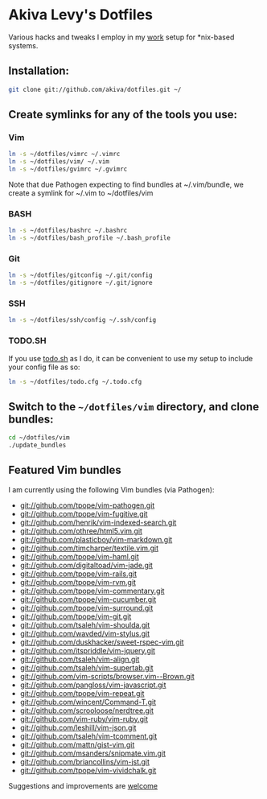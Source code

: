 # Akiva Levy's Dotfiles

Various hacks and tweaks I employ in my [work](http://sixthirteendesign.com) 
setup for *nix-based systems.

## Installation:

```bash
git clone git://github.com/akiva/dotfiles.git ~/
```

## Create symlinks for any of the tools you use:

### Vim

```bash
ln -s ~/dotfiles/vimrc ~/.vimrc
ln -s ~/dotfiles/vim/ ~/.vim
ln -s ~/dotfiles/gvimrc ~/.gvimrc
```

Note that due Pathogen expecting to find bundles at ~/.vim/bundle, we create a 
symlink for ~/.vim to ~/dotfiles/vim

### BASH

```bash
ln -s ~/dotfiles/bashrc ~/.bashrc
ln -s ~/dotfiles/bash_profile ~/.bash_profile
```

### Git

```bash
ln -s ~/dotfiles/gitconfig ~/.git/config
ln -s ~/dotfiles/gitignore ~/.git/ignore
```

### SSH

```bash
ln -s ~/dotfiles/ssh/config ~/.ssh/config
```

### TODO.SH

If you use [todo.sh](https://github.com/ginatrapani/todo.txt-cli) as I do, 
it can be convenient to use my setup to include your config file as so:

```bash
ln -s ~/dotfiles/todo.cfg ~/.todo.cfg
```

## Switch to the `~/dotfiles/vim` directory, and clone bundles:

```bash
cd ~/dotfiles/vim
./update_bundles
```

## Featured Vim bundles

I am currently using the following Vim bundles (via Pathogen):

* <git://github.com/tpope/vim-pathogen.git>
* <git://github.com/tpope/vim-fugitive.git>
* <git://github.com/henrik/vim-indexed-search.git>
* <git://github.com/othree/html5.vim.git>
* <git://github.com/plasticboy/vim-markdown.git>
* <git://github.com/timcharper/textile.vim.git>
* <git://github.com/tpope/vim-haml.git>
* <git://github.com/digitaltoad/vim-jade.git>
* <git://github.com/tpope/vim-rails.git>
* <git://github.com/tpope/vim-rvm.git>
* <git://github.com/tpope/vim-commentary.git>
* <git://github.com/tpope/vim-cucumber.git>
* <git://github.com/tpope/vim-surround.git>
* <git://github.com/tpope/vim-git.git>
* <git://github.com/tsaleh/vim-shoulda.git>
* <git://github.com/wavded/vim-stylus.git>
* <git://github.com/duskhacker/sweet-rspec-vim.git>
* <git://github.com/itspriddle/vim-jquery.git>
* <git://github.com/tsaleh/vim-align.git>
* <git://github.com/tsaleh/vim-supertab.git>
* <git://github.com/vim-scripts/browser.vim--Brown.git>
* <git://github.com/pangloss/vim-javascript.git>
* <git://github.com/tpope/vim-repeat.git>
* <git://github.com/wincent/Command-T.git>
* <git://github.com/scrooloose/nerdtree.git>
* <git://github.com/vim-ruby/vim-ruby.git>
* <git://github.com/leshill/vim-json.git>
* <git://github.com/tsaleh/vim-tcomment.git>
* <git://github.com/mattn/gist-vim.git>
* <git://github.com/msanders/snipmate.vim.git>
* <git://github.com/briancollins/vim-jst.git>
* <git://github.com/tpope/vim-vividchalk.git>

Suggestions and improvements are 
[welcome](https://github.com/akiva/dotfiles/issues)
